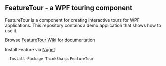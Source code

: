 ## FeatureTour - a WPF touring component

FeatureTour is a component for creating interactive tours for WPF applications. 
This repository contains a demo application that shows how to use it.

Browse [FeatureTour Wiki](https://github.com/JanDotNet/ThinkSharp.FeatureTour/wiki) for documentation

Install Feature via [Nuget](https://www.nuget.org/packages/Thinksharp.FeatureTour)

      Install-Package ThinkSharp.FeatureTour 
